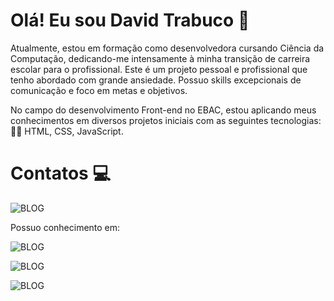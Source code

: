  
                                                  

# Olá! Eu sou David Trabuco 👋


Atualmente, estou em formação como desenvolvedora cursando Ciência da Computação, dedicando-me intensamente à minha transição de carreira escolar para o profissional. Este é um projeto pessoal e profissional que tenho abordado com grande ansiedade. Possuo skills  excepcionais de comunicação e foco em metas e objetivos.

No campo do desenvolvimento Front-end no EBAC, estou aplicando meus conhecimentos em diversos projetos iniciais com as seguintes tecnologias: 👩‍💻 HTML, CSS, JavaScript.

# Contatos 💻
![BLOG](https://img.shields.io/badge/Instagram-E4405F?style=for-the-badge&logo=instagram&logoColor=white([davidtrabuco](https://www.instagram.com/davidtrabuco_20/)))





Possuo conhecimento em:
 
![BLOG](https://img.shields.io/badge/HTML5-E34F26?style=for-the-badge&logo=html5&logoColor=white) 

![BLOG](https://img.shields.io/badge/CSS3-1572B6?style=for-the-badge&logo=css3&logoColor=white)  

![BLOG](https://img.shields.io/badge/JavaScript-F7DF1E?style=for-the-badge&logo=javascript&logoColor=black)

<!---
DavidTrabuco/DavidTrabuco is a ✨ special ✨ repository because its `README.md` (this file) appears on your GitHub profile.
You can click the Preview link to take a look at your changes.
--->
